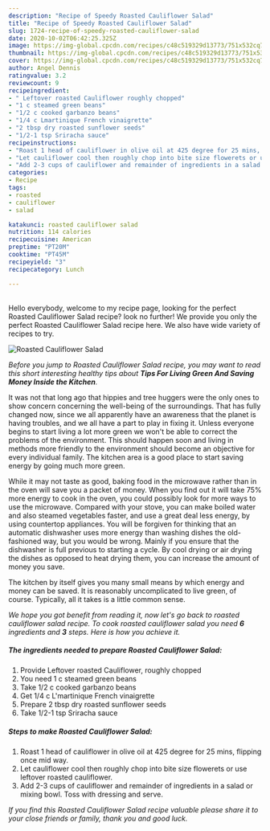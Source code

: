 ```yaml
---
description: "Recipe of Speedy Roasted Cauliflower Salad"
title: "Recipe of Speedy Roasted Cauliflower Salad"
slug: 1724-recipe-of-speedy-roasted-cauliflower-salad
date: 2020-10-02T06:42:25.325Z
image: https://img-global.cpcdn.com/recipes/c48c519329d13773/751x532cq70/roasted-cauliflower-salad-recipe-main-photo.jpg
thumbnail: https://img-global.cpcdn.com/recipes/c48c519329d13773/751x532cq70/roasted-cauliflower-salad-recipe-main-photo.jpg
cover: https://img-global.cpcdn.com/recipes/c48c519329d13773/751x532cq70/roasted-cauliflower-salad-recipe-main-photo.jpg
author: Angel Dennis
ratingvalue: 3.2
reviewcount: 9
recipeingredient:
- " Leftover roasted Cauliflower roughly chopped"
- "1 c steamed green beans"
- "1/2 c cooked garbanzo beans"
- "1/4 c Lmartinique French vinaigrette"
- "2 tbsp dry roasted sunflower seeds"
- "1/2-1 tsp Sriracha sauce"
recipeinstructions:
- "Roast 1 head of cauliflower in olive oil at 425 degree for 25 mins, flipping once mid way."
- "Let cauliflower cool then roughly chop into bite size flowerets or use leftover roasted cauliflower."
- "Add 2-3 cups of cauliflower and remainder of ingredients in a salad or mixing bowl. Toss with dressing and serve."
categories:
- Recipe
tags:
- roasted
- cauliflower
- salad

katakunci: roasted cauliflower salad 
nutrition: 114 calories
recipecuisine: American
preptime: "PT20M"
cooktime: "PT45M"
recipeyield: "3"
recipecategory: Lunch

---
```

<br>
Hello everybody, welcome to my recipe page, looking for the perfect Roasted Cauliflower Salad recipe? look no further! We provide you only the perfect Roasted Cauliflower Salad recipe here. We also have wide variety of recipes to try.
<br>


![Roasted Cauliflower Salad](https://img-global.cpcdn.com/recipes/c48c519329d13773/751x532cq70/roasted-cauliflower-salad-recipe-main-photo.jpg)

<i>Before you jump to Roasted Cauliflower Salad recipe, you may want to read this short interesting healthy tips about 
<strong>Tips For Living Green And Saving Money Inside the Kitchen</strong>.</i>
</br>

It was not that long ago that hippies and tree huggers were the only ones to show concern concerning the well-being of the surroundings. That has fully changed now, since we all apparently have an awareness that the planet is having troubles, and we all have a part to play in fixing it. Unless everyone begins to start living a lot more green we won't be able to correct the problems of the environment. This should happen soon and living in methods more friendly to the environment should become an objective for every individual family. The kitchen area is a good place to start saving energy by going much more green.

While it may not taste as good, baking food in the microwave rather than in the oven will save you a packet of money. When you find out it will take 75% more energy to cook in the oven, you could possibly look for more ways to use the microwave. Compared with your stove, you can make boiled water and also steamed vegetables faster, and use a great deal less energy, by using countertop appliances. You will be forgiven for thinking that an automatic dishwasher uses more energy than washing dishes the old-fashioned way, but you would be wrong. Mainly if you ensure that the dishwasher is full previous to starting a cycle. By cool drying or air drying the dishes as opposed to heat drying them, you can increase the amount of money you save.

The kitchen by itself gives you many small means by which energy and money can be saved. It is reasonably uncomplicated to live green, of course. Typically, all it takes is a little common sense.


<i>We hope you got benefit from reading it, now let's go back to roasted cauliflower salad recipe. To cook roasted cauliflower salad you need <strong>6</strong> ingredients and <strong>3</strong> steps. Here is how you achieve it.
</i>

##### The ingredients needed to prepare Roasted Cauliflower Salad:

1. Provide  Leftover roasted Cauliflower, roughly chopped
1. You need 1 c steamed green beans
1. Take 1/2 c cooked garbanzo beans
1. Get 1/4 c L&#39;martinique French vinaigrette
1. Prepare 2 tbsp dry roasted sunflower seeds
1. Take 1/2-1 tsp Sriracha sauce


##### Steps to make Roasted Cauliflower Salad:

1. Roast 1 head of cauliflower in olive oil at 425 degree for 25 mins, flipping once mid way.
1. Let cauliflower cool then roughly chop into bite size flowerets or use leftover roasted cauliflower.
1. Add 2-3 cups of cauliflower and remainder of ingredients in a salad or mixing bowl. Toss with dressing and serve.


<i>If you find this Roasted Cauliflower Salad recipe valuable please share it to your close friends or family, thank you and good luck.</i>
